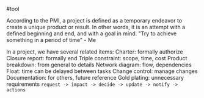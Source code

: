 #tool 

According to the PMI, a project is defined as a temporary endeavor to create a unique product or result. In other words, it is an attempt with a defined beginning and end, and with a goal in mind.
	"Try to achieve something in a period of time" - Me

In a project, we have several related items:
	Charter: formally authorize
	Closure report: formally end
	Triple constraint: scope, time, cost
	Product breakdown: from general to details
	Network diagram: flow, dependencies
		Float: time can be delayed between tasks
	Change control: manage changes
		Documentation: for others, future reference
		Gold plating: unnecessary requirements
		`request -> impact -> decide -> update -> notify -> actions`
	